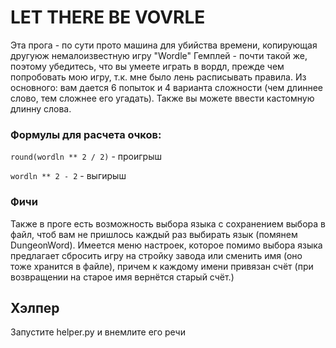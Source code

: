 # LET THERE BE VOVRLE
Эта прога - по сути прото машина для убийства времени, копирующая другуюж немалоизвестную игру "Wordle"
Гемплей - почти такой же, поэтому убедитесь, что вы умеете играть в вордл, прежде чем попробовать мою игру, т.к. мне было лень расписывать правила.
Из основного: вам дается 6 попыток и 4 варианта сложности (чем длиннее слово, тем сложнее его угадать). Также вы можете ввести кастомную длинну слова.
### Формулы для расчета очков:

`round(wordln ** 2 / 2)` - проигрыш

`wordln ** 2 - 2` - выгирыш
### Фичи
Также в проге есть возможность выбора языка с сохранением выбора в файл, чтоб вам не пришлось каждый раз выбирать язык (помянем DungeonWord). Имеется меню настроек, которое помимо выбора 
языка предлагает сбросить игру на стройку завода или сменить имя (оно тоже хранится в файле), причем к каждому имени привязан счёт (при возвращении на старое имя вернётся старый счёт.)

## Хэлпер
Запустите helper.py и внемлите его речи
